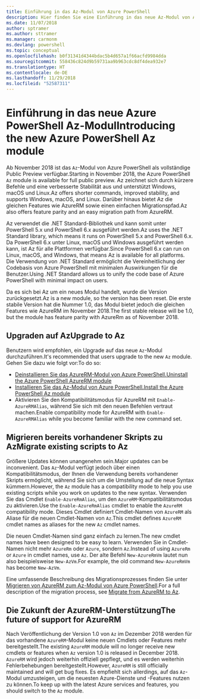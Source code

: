 ```yaml
---
title: Einführung in das Az-Modul von Azure PowerShell
description: Hier finden Sie eine Einführung in das neue Az-Modul von Azure PowerShell, das das AzureRM-Modul ersetzt.
ms.date: 11/07/2018
author: sptramer
ms.author: sttramer
ms.manager: carmonm
ms.devlang: powershell
ms.topic: conceptual
ms.openlocfilehash: b0f31341d4344bdac5b4d657a1f66acfd9984dda
ms.sourcegitcommit: 558436c824d9b59731aa9b963cdc8df4dea932e7
ms.translationtype: HT
ms.contentlocale: de-DE
ms.lasthandoff: 11/29/2018
ms.locfileid: "52587311"
---
```

# <a name="introducing-the-new-azure-powershell-az-module"></a><span data-ttu-id="f4000-103">Einführung in das neue Azure PowerShell Az-Modul</span><span class="sxs-lookup"><span data-stu-id="f4000-103">Introducing the new Azure PowerShell Az module</span></span>

<span data-ttu-id="f4000-104">Ab November 2018 ist das `Az`-Modul von Azure PowerShell als vollständige Public Preview verfügbar.</span><span class="sxs-lookup"><span data-stu-id="f4000-104">Starting in November 2018, the Azure PowerShell `Az` module is available for full public preview.</span></span>
<span data-ttu-id="f4000-105">Az zeichnet sich durch kürzere Befehle und eine verbesserte Stabilität aus und unterstützt Windows, macOS und Linux.</span><span class="sxs-lookup"><span data-stu-id="f4000-105">Az offers shorter commands, improved stability, and supports Windows, macOS, and Linux.</span></span> <span data-ttu-id="f4000-106">Darüber hinaus bietet Az die gleichen Features wie AzureRM sowie einen einfachen Migrationspfad.</span><span class="sxs-lookup"><span data-stu-id="f4000-106">Az also offers feature parity and an easy migration path from AzureRM.</span></span>

<span data-ttu-id="f4000-107">Az verwendet die .NET Standard-Bibliothek und kann somit unter PowerShell 5.x und PowerShell 6.x ausgeführt werden.</span><span class="sxs-lookup"><span data-stu-id="f4000-107">Az uses the .NET Standard library, which means it runs on PowerShell 5.x and PowerShell 6.x.</span></span>
<span data-ttu-id="f4000-108">Da PowerShell 6.x unter Linux, macOS und Windows ausgeführt werden kann, ist Az für alle Plattformen verfügbar.</span><span class="sxs-lookup"><span data-stu-id="f4000-108">Since PowerShell 6.x can run on Linux, macOS, and Windows, that means Az is available for all platforms.</span></span>
<span data-ttu-id="f4000-109">Die Verwendung von .NET Standard ermöglicht die Vereinheitlichung der Codebasis von Azure PowerShell mit minimalen Auswirkungen für die Benutzer.</span><span class="sxs-lookup"><span data-stu-id="f4000-109">Using .NET Standard allows us to unify the code base of Azure PowerShell with minimal impact on users.</span></span>

<span data-ttu-id="f4000-110">Da es sich bei Az um ein neues Modul handelt, wurde die Version zurückgesetzt.</span><span class="sxs-lookup"><span data-stu-id="f4000-110">Az is a new module, so the version has been reset.</span></span> <span data-ttu-id="f4000-111">Die erste stabile Version hat die Nummer 1.0, das Modul bietet jedoch die gleichen Features wie AzureRM im November 2018.</span><span class="sxs-lookup"><span data-stu-id="f4000-111">The first stable release will be 1.0, but the module has feature parity with AzureRm as of November 2018.</span></span>

## <a name="upgrade-to-az"></a><span data-ttu-id="f4000-112">Upgraden auf Az</span><span class="sxs-lookup"><span data-stu-id="f4000-112">Upgrade to Az</span></span>

<span data-ttu-id="f4000-113">Benutzern wird empfohlen, ein Upgrade auf das neue `Az`-Modul durchzuführen.</span><span class="sxs-lookup"><span data-stu-id="f4000-113">It's recommended that users upgrade to the new `Az` module.</span></span> <span data-ttu-id="f4000-114">Gehen Sie dazu wie folgt vor:</span><span class="sxs-lookup"><span data-stu-id="f4000-114">To do so:</span></span>

* [<span data-ttu-id="f4000-115">Deinstallieren Sie das AzureRM-Modul von Azure PowerShell.</span><span class="sxs-lookup"><span data-stu-id="f4000-115">Uninstall the Azure PowerShell AzureRM module</span></span>](/powershell/azure/uninstall-azurerm-ps)
* [<span data-ttu-id="f4000-116">Installieren Sie das Az-Modul von Azure PowerShell.</span><span class="sxs-lookup"><span data-stu-id="f4000-116">Install the Azure PowerShell Az module</span></span>](/powershell/azure/install-az-ps)
* <span data-ttu-id="f4000-117">Aktivieren Sie den Kompatibilitätsmodus für AzureRM mit `Enable-AzureRMAlias`, während Sie sich mit den neuen Befehlen vertraut machen.</span><span class="sxs-lookup"><span data-stu-id="f4000-117">Enable compatibility mode for AzureRM with `Enable-AzureRMAlias` while you become familiar with the new command set.</span></span>

## <a name="migrate-existing-scripts-to-az"></a><span data-ttu-id="f4000-118">Migrieren bereits vorhandener Skripts zu Az</span><span class="sxs-lookup"><span data-stu-id="f4000-118">Migrate existing scripts to Az</span></span>

<span data-ttu-id="f4000-119">Größere Updates können unangenehm sein.</span><span class="sxs-lookup"><span data-stu-id="f4000-119">Major updates can be inconvenient.</span></span> <span data-ttu-id="f4000-120">Das `Az`-Modul verfügt jedoch über einen Kompatibilitätsmodus, der Ihnen die Verwendung bereits vorhandener Skripts ermöglicht, während Sie sich um die Umstellung auf die neue Syntax kümmern.</span><span class="sxs-lookup"><span data-stu-id="f4000-120">However, the `Az` module has a compatibility mode to help you use existing scripts while you work on updates to the new syntax.</span></span> <span data-ttu-id="f4000-121">Verwenden Sie das Cmdlet `Enable-AzureRmAlias`, um den `AzureRM`-Kompatibilitätsmodus zu aktivieren.</span><span class="sxs-lookup"><span data-stu-id="f4000-121">Use the `Enable-AzureRmAlias` cmdlet to enable the `AzureRM` compatibility mode.</span></span> <span data-ttu-id="f4000-122">Dieses Cmdlet definiert Cmdlet-Namen von `AzureRM` als Aliase für die neuen Cmdlet-Namen von `Az`.</span><span class="sxs-lookup"><span data-stu-id="f4000-122">This cmdlet defines `AzureRM` cmdlet names as aliases for the new `Az` cmdlet names.</span></span>

<span data-ttu-id="f4000-123">Die neuen Cmdlet-Namen sind ganz einfach zu lernen.</span><span class="sxs-lookup"><span data-stu-id="f4000-123">The new cmdlet names have been designed to be easy to learn.</span></span> <span data-ttu-id="f4000-124">Verwenden Sie in Cmdlet-Namen nicht mehr `AzureRm` oder `Azure`, sondern `Az`.</span><span class="sxs-lookup"><span data-stu-id="f4000-124">Instead of using `AzureRm` or `Azure` in cmdlet names, use `Az`.</span></span> <span data-ttu-id="f4000-125">Der alte Befehl `New-AzureRmVm` lautet nun also beispielsweise `New-AzVm`.</span><span class="sxs-lookup"><span data-stu-id="f4000-125">For example, the old command `New-AzureRmVm` has become `New-AzVm`.</span></span>

<span data-ttu-id="f4000-126">Eine umfassende Beschreibung des Migrationsprozesses finden Sie unter [Migrieren von AzureRM zum Az-Modul von Azure PowerShell](migrate-from-azurerm-to-az.md).</span><span class="sxs-lookup"><span data-stu-id="f4000-126">For a full description of the migration process, see [Migrate from AzureRM to Az](migrate-from-azurerm-to-az.md).</span></span>

## <a name="the-future-of-support-for-azurerm"></a><span data-ttu-id="f4000-127">Die Zukunft der AzureRM-Unterstützung</span><span class="sxs-lookup"><span data-stu-id="f4000-127">The future of support for AzureRM</span></span>

<span data-ttu-id="f4000-128">Nach Veröffentlichung der Version 1.0 von `Az` im Dezember 2018 werden für das vorhandene `AzureRM`-Modul keine neuen Cmdlets oder Features mehr bereitgestellt.</span><span class="sxs-lookup"><span data-stu-id="f4000-128">The existing `AzureRM` module will no longer receive new cmdlets or features when `Az` version 1.0 is released in December 2018.</span></span> <span data-ttu-id="f4000-129">`AzureRM` wird jedoch weiterhin offiziell gepflegt, und es werden weiterhin Fehlerbehebungen bereitgestellt.</span><span class="sxs-lookup"><span data-stu-id="f4000-129">However, `AzureRM` is still officially maintained and will get bug fixes.</span></span> <span data-ttu-id="f4000-130">Es empfiehlt sich allerdings, auf das `Az`-Modul umzusteigen, um die neuesten Azure-Dienste und -Features nutzen zu können.</span><span class="sxs-lookup"><span data-stu-id="f4000-130">To keep up with the latest Azure services and features, you should switch to the `Az` module.</span></span>